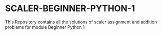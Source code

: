 # SCALER-BEGINNER-PYTHON-1
This Repository contains all the solutions of scaler assignment and addition problems for module Beginner Python 1 
